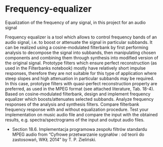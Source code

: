 # Frequency-equalizer
Equalization of the frequency of any signal, in this project for an audio signal

Frequency equalizer is a tool which allows to control frequency bands of an audio signal,
i.e. to boost or attenuate the signal in particular subbands. It can be realized using a
cosine-modulated filterbank by first performing analysis to decompose the signal into
subbands, then manipulating chosen components and combining them through
synthesis into modified version of the original signal. Prototype filters which ensure
perfect reconstruction (as used in the Filterbanks notebook) mostly have relatively short
impulse responses, therefore they are not suitable for this type of application where
steep slopes and high attenuation in particular subbands may be required. In this case,
prototype filters with quasi-perfect reconstruction property are preferred, as used in the
MPEG format (see attached literature, Tab. 18-4).
Based on cosine-modulated filterbank, design and implement frequency equalizer which
boosts/attenuates selected subbands. Analyze frequency responses of the analysis and
synthesis filters. Compare filterbank frequency response with and without equalization
procedure. Test your implementation on music audio file and compare the input with the
obtained results, e.g. spectra/spectrograms of the input and output audio files.
- Section 18.6. Implementacja programowa zespołu filtrów standardu MPEG
audio from “Cyfrowe przetwarzanie sygnałów : od teorii do zastosowań, WKŁ
2014” by T. P. Zieliński.
